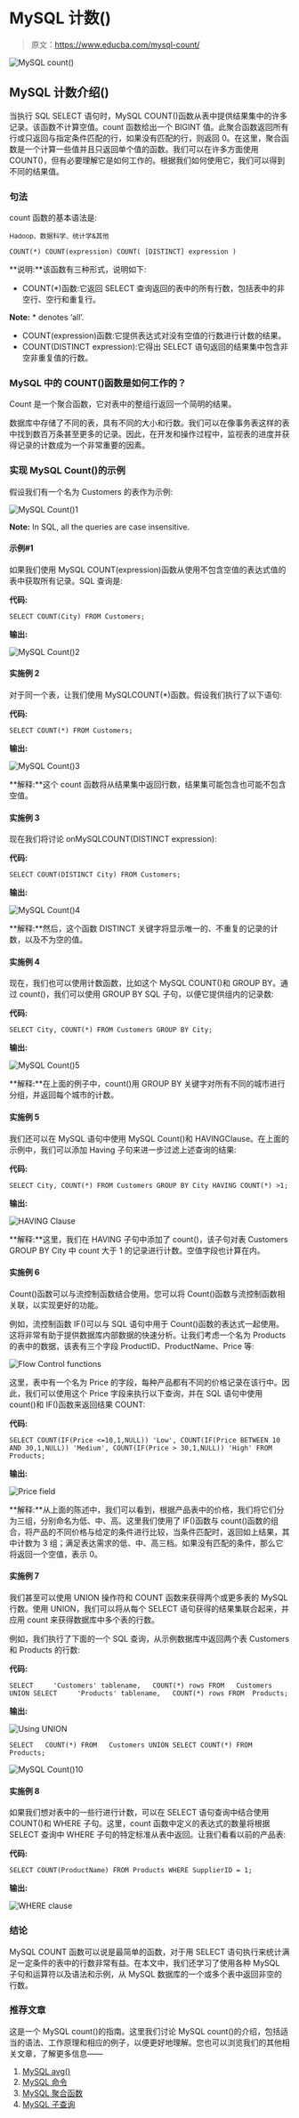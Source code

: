 # MySQL 计数()

> 原文：<https://www.educba.com/mysql-count/>

![MySQL count()](img/442426042605c1a2906480d8448ca7fa.png)



## MySQL 计数介绍()

当执行 SQL SELECT 语句时，MySQL COUNT()函数从表中提供结果集中的许多记录。该函数不计算空值。count 函数给出一个 BIGINT 值。此聚合函数返回所有行或只返回与指定条件匹配的行，如果没有匹配的行，则返回 0。在这里，聚合函数是一个计算一些值并且只返回单个值的函数。我们可以在许多方面使用 COUNT()，但有必要理解它是如何工作的。根据我们如何使用它，我们可以得到不同的结果值。

### 句法

count 函数的基本语法是:

<small>Hadoop、数据科学、统计学&其他</small>

`COUNT(*)
COUNT(expression)
COUNT( [DISTINCT] expression )`

**说明:**该函数有三种形式，说明如下:

*   COUNT(*)函数:它返回 SELECT 查询返回的表中的所有行数，包括表中的非空行、空行和重复行。

**Note:** * denotes ‘all’.

*   COUNT(expression)函数:它提供表达式对没有空值的行数进行计数的结果。
*   COUNT(DISTINCT expression):它得出 SELECT 语句返回的结果集中包含非空非重复值的行数。

### MySQL 中的 COUNT()函数是如何工作的？

Count 是一个聚合函数，它对表中的整组行返回一个简明的结果。

数据库中存储了不同的表，具有不同的大小和行数。我们可以在像事务表这样的表中找到数百万条甚至更多的记录。因此，在开发和操作过程中，监视表的进度并获得记录的计数成为一个非常重要的因素。

### 实现 MySQL Count()的示例

假设我们有一个名为 Customers 的表作为示例:

![MySQL Count()1](img/615ea4208e4f4162801a63b3e3e7fb49.png)



**Note:** In SQL, all the queries are case insensitive.

#### 示例#1

如果我们使用 MySQL COUNT(expression)函数从使用不包含空值的表达式值的表中获取所有记录。SQL 查询是:

**代码:**

`SELECT COUNT(City) FROM Customers;`

**输出:**

![MySQL Count()2](img/a2e851f004d888178e57e34abfb550c0.png)



#### 实施例 2

对于同一个表，让我们使用 MySQLCOUNT(*)函数。假设我们执行了以下语句:

**代码:**

`SELECT COUNT(*) FROM Customers;`

**输出:**

![MySQL Count()3](img/ea5dcc6ecd68d0e780d7332d59306903.png)



**解释:**这个 count 函数将从结果集中返回行数，结果集可能包含也可能不包含空值。

#### 实施例 3

现在我们将讨论 onMySQLCOUNT(DISTINCT expression):

**代码:**

`SELECT COUNT(DISTINCT City) FROM Customers;`

**输出:**

![MySQL Count()4](img/0082df302a35620410b756b24fe41cbe.png)



**解释:**然后，这个函数 DISTINCT 关键字将显示唯一的、不重复的记录的计数，以及不为空的值。

#### 实施例 4

现在，我们也可以使用计数函数，比如这个 MySQL COUNT()和 GROUP BY。通过 count()，我们可以使用 GROUP BY SQL 子句，以便它提供组内的记录数:

**代码:**

`SELECT City, COUNT(*) FROM Customers GROUP BY City;`

**输出:**

![MySQL Count()5](img/1c83a7f7f6467f54e5dce03a78581718.png)



**解释:**在上面的例子中，count()用 GROUP BY 关键字对所有不同的城市进行分组，并返回每个城市的计数。

#### 实施例 5

我们还可以在 MySQL 语句中使用 MySQL Count()和 HAVINGClause。在上面的示例中，我们可以添加 Having 子句来进一步过滤上述查询的结果:

**代码:**

`SELECT City, COUNT(*) FROM Customers GROUP BY City HAVING COUNT(*) >1;`

**输出:**

![HAVING Clause](img/f41a8a75b1c3b1d76dff8dbe4e235e23.png)



**解释:**这里，我们在 HAVING 子句中添加了 count()，该子句对表 Customers GROUP BY City 中 count 大于 1 的记录进行计数。空值字段也计算在内。

#### 实施例 6

Count()函数可以与流控制函数结合使用。您可以将 Count()函数与流控制函数相关联，以实现更好的功能。

例如，流控制函数 IF()可以与 SQL 语句中用于 Count()函数的表达式一起使用。这将非常有助于提供数据库内部数据的快速分析。让我们考虑一个名为 Products 的表中的数据，该表有三个字段 ProductID、ProductName、Price 等:

![Flow Control functions](img/2516c63039dd6d2ec97519afa277cab8.png)



这里，表中有一个名为 Price 的字段，每种产品都有不同的价格记录在该行中。因此，我们可以使用这个 Price 字段来执行以下查询，并在 SQL 语句中使用 count()和 IF()函数来返回结果 COUNT:

**代码:**

`SELECT
COUNT(IF(Price <=10,1,NULL)) 'Low',
COUNT(IF(Price BETWEEN 10 AND 30,1,NULL)) 'Medium',
COUNT(IF(Price > 30,1,NULL)) 'High'
FROM Products;`

**输出:**

![Price field](img/810565f6a1dcb8e0e01db385cde5e09d.png)



**解释:**从上面的陈述中，我们可以看到，根据产品表中的价格，我们将它们分为三组，分别命名为低、中、高。这里我们使用了 IF()函数与 count()函数的组合，将产品的不同价格与给定的条件进行比较，当条件匹配时，返回如上结果，其中计数为 3 组；满足表达需求的低、中、高三档。如果没有匹配的条件，那么它将返回一个空值，表示 0。

#### 实施例 7

我们甚至可以使用 UNION 操作符和 COUNT 函数来获得两个或更多表的 MySQL 行数。使用 UNION，我们可以将从每个 SELECT 语句获得的结果集联合起来，并应用 count 来获得数据库中多个表的行数。

例如，我们执行了下面的一个 SQL 查询，从示例数据库中返回两个表 Customers 和 Products 的行数:

**代码:**

`SELECT     'Customers' tablename,   COUNT(*) rows FROM   Customers
UNION
SELECT     'Products' tablename,   COUNT(*) rows FROM  Products;`

**输出:**

![Using UNION](img/ce9aab0a10537bc0a5855c6174492e58.png)



`SELECT   COUNT(*) FROM   Customers
UNION
SELECT COUNT(*) FROM  Products;`

![MySQL Count()10](img/8350c430c87738f50945c44057ce7bec.png)



#### 实施例 8

如果我们想对表中的一些行进行计数，可以在 SELECT 语句查询中结合使用 COUNT()和 WHERE 子句。这里，count 函数中定义的表达式的数量将根据 SELECT 查询中 WHERE 子句的特定标准从表中返回。让我们看看以前的产品表:

**代码:**

`SELECT COUNT(ProductName) FROM Products WHERE SupplierID = 1;`

**输出:**

![WHERE clause](img/64dc29f0854edf7b21f085df25da0ab6.png)



### 结论

MySQL COUNT 函数可以说是最简单的函数，对于用 SELECT 语句执行来统计满足一定条件的表中的行数非常有益。在本文中，我们还学习了使用各种 MySQL 子句和运算符以及语法和示例，从 MySQL 数据库的一个或多个表中返回非空的行数。

### 推荐文章

这是一个 MySQL count()的指南。这里我们讨论 MySQL count()的介绍，包括适当的语法、工作原理和相应的例子，以便更好地理解。您也可以浏览我们的其他相关文章，了解更多信息——

1.  [MySQL avg()](https://www.educba.com/mysql-avg/)
2.  [MySQL 命令](https://www.educba.com/mysql-commands/)
3.  [MySQL 聚合函数](https://www.educba.com/mysql-aggregate-function/)
4.  [MySQL 子查询](https://www.educba.com/mysql-subquery/)





